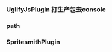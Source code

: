 <!--
 * @Author: whisperSec
 * @objectDescription: 文件描述
 * @Date: 2020-10-27 19:29:18
 * @LastEditors: 最后编辑者
 * @LastEditTime: 2020-10-27 20:05:09
-->


### UglifyJsPlugin 打生产包去console


### path


### SpritesmithPlugin


###
